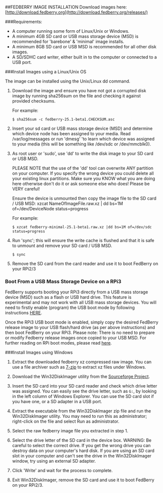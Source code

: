 ##FEDBERRY IMAGE INSTALLATION
Download images here: [http://download.fedberry.org](http://download.fedberry.org/releases/)

###Requirements:
- A computer running some form of Linux/Unix or Windows.
- A minimum 4GB SD card or USB mass storage device (MSD) is recommended for 'barebone' & 'minimal' image installs.
- A minimum 8GB SD card or USB MSD is recommended for all other disk images.
- A SD/SDHC card writer, either built in to the computer or connected to a USB port.


###Install Images using a Linux/Unix OS

The image can be installed using the Unix/Linux dd command.

1.  Download the image and ensure you have not got a corrupted disk image by running sha256sum on the file and checking it against provided checksums.

    For example:
    ```
    $ sha256sum -c fedberry-25.1-beta1.CHECKSUM.asc
    ```
2.  Insert your sd card or USB mass storage device (MSD) and determine which device node has been assigned to your media. Read /var/log/messages or run 'dmesg' 'to learn which device was assigned to your media (this will be something like /dev/sdc or /dev/mmcblk0).

3.  As root user or 'sudo', use 'dd' to write the disk image to your SD card or USB MSD.

    PLEASE NOTE that the use of the 'dd' tool can overwrite ANY partition on your computer. If you specify the wrong device you could delete all your existing linux partitions. Make sure you KNOW what you are doing here otherwise don't do it or ask someone else who does! Please be VERY careful!
    
    Ensure the device is unmounted then copy the image file to the SD card / USB MSD: xzcat NameOfImageFile.raw.xz | dd bs=1M of=/dev/DeviceNode status=progress
    
    For example:
    ```
    $ xzcat fedberry-minimal-25.1-beta1.raw.xz |dd bs=1M of=/dev/sdc status=progress
    ```
    
4.  Run 'sync'; this will ensure the write cache is flushed and that it is safe to unmount and remove your SD card / USB MSD.
    ```
    $ sync
    ```

5.   Remove the SD card from the card reader and use it to boot FedBerry on your RPi2/3


### Boot From a USB Mass Storage Device on a RPi3
FedBerry supports booting your RPi3 directly from a USB mass storage device (MSD) such as a flash or USB hard drive. This feature is experimental and may not work with all USB mass storage devices. You will need to firstly enable (program) the USB boot mode by following instructions [HERE](https://www.raspberrypi.org/documentation/hardware/raspberrypi/bootmodes/msd.md).

Once the RPi3 USB boot mode is enabled, simply copy the desired FedBerry release image to your USB flash/hard drive (as per above instructions) and then boot FedBerry on your RPi3. Please note: There is no need to prepare or modify Fedberry release images once copied to your USB MSD. For further reading on RPi boot modes, please read [here](https://www.raspberrypi.org/documentation/hardware/raspberrypi/bootmodes/).


###Install Images using Windows

1.  Extract the downloaded fedberry xz compressed raw image. You can use a file archiver such as [7-zip](http://www.7-zip.org) to extract xz files under Windows.

2.  Download the Win32DiskImager utility from the [Sourceforge Project](http://sourceforge.net/projects/win32diskimager/).

3.  Insert the SD card into your SD card reader and check which drive letter was assigned. You can easily see the drive letter, such as ```G:```, by looking in the left column of Windows Explorer. You can use the SD card slot if you have one, or a SD adapter in a USB port.

4.  Extract the executable from the Win32DiskImager zip file and run the Win32DiskImager utility. You may need to run this as administrator; right-click on the file and select Run as administrator.

5.  Select the raw fedberry image file you extracted in step 1.

6.  Select the drive letter of the SD card in the device box. WARNING: Be careful to select the correct drive. If you get the wrong drive you can destroy data on your computer's hard disk. If you are using an SD card slot in your computer and can't see the drive in the Win32DiskImager window, try using an external SD adapter.

7.  Click 'Write' and wait for the process to complete.

8.  Exit Win32DiskImager, remove the SD card and use it to boot FedBerry on your RPi2/3.
